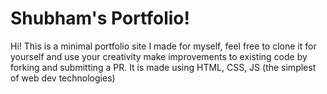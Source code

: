 # Shubham's Portfolio!

Hi! This is a minimal portfolio site I made for myself, feel free to clone it for yourself and use your creativity make improvements to existing code by forking and submitting a PR. It is made using HTML, CSS, JS (the simplest of web dev technologies)
